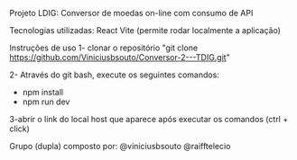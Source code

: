 Projeto LDIG: Conversor de moedas on-line com consumo de API

Tecnologias utilizadas:
React
Vite (permite rodar localmente a aplicação)

Instruções de uso
1- clonar o repositório "git clone https://github.com/Viniciusbsouto/Conversor-2---TDIG.git"

2- Através do git bash, execute os seguintes comandos:
- npm install
- npm run dev

3-abrir o link do local host que aparece após executar os comandos (ctrl + click)

Grupo (dupla) composto por:
@viniciusbsouto
@raifftelecio
